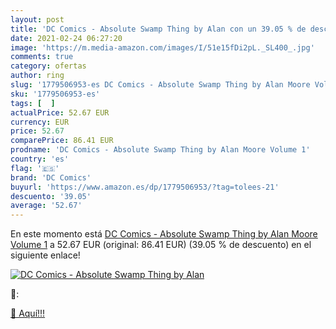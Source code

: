 ```yaml
---
layout: post
title: 'DC Comics - Absolute Swamp Thing by Alan con un 39.05 % de descuento'
date: 2021-02-24 06:27:20
image: 'https://m.media-amazon.com/images/I/51e15fDi2pL._SL400_.jpg'
comments: true
category: ofertas
author: ring
slug: '1779506953-es DC Comics - Absolute Swamp Thing by Alan Moore Volume 1'
sku: '1779506953-es'
tags: [  ]
actualPrice: 52.67 EUR
currency: EUR
price: 52.67
comparePrice: 86.41 EUR
prodname: 'DC Comics - Absolute Swamp Thing by Alan Moore Volume 1'
country: 'es'
flag: '🇪🇸'
brand: 'DC Comics'
buyurl: 'https://www.amazon.es/dp/1779506953/?tag=tolees-21'
descuento: '39.05'
average: '52.67'
---
```


En este momento está [DC Comics - Absolute Swamp Thing by Alan Moore Volume 1](https://www.amazon.es/dp/1779506953/?tag=tolees-21) a 52.67 EUR (original: 86.41 EUR) (39.05 %  de descuento) en el siguiente enlace!

[![DC Comics - Absolute Swamp Thing by Alan](https://m.media-amazon.com/images/I/51e15fDi2pL._SL400_.jpg)](https://www.amazon.es/dp/1779506953/?tag=tolees-21)

🔎:


[🛒 Aquí!!!](https://www.amazon.es/dp/1779506953/?tag=tolees-21)
